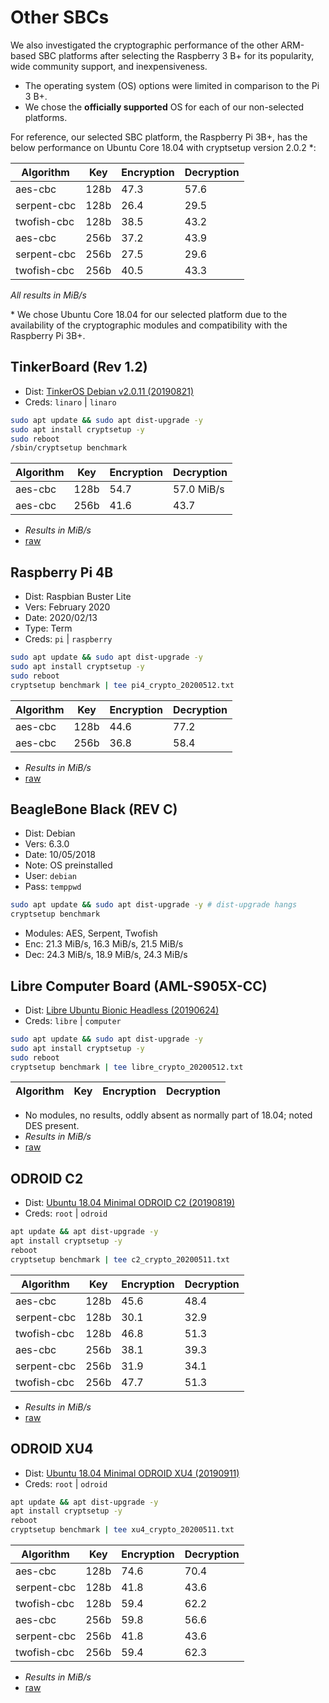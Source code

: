 # Other SBCs

We also investigated the cryptographic performance of the other ARM-based SBC platforms after selecting the Raspberry 3 B+ for its popularity, wide community support, and inexpensiveness.

- The operating system (OS) options were limited in comparison to the Pi 3 B+.
- We chose the **officially supported** OS for each of our non-selected platforms.

For reference, our selected SBC platform, the Raspberry Pi 3B+, has the below performance on Ubuntu Core 18.04 with cryptsetup version 2.0.2 \*:

| Algorithm   | Key  | Encryption | Decryption |
|-------------|------|------------|------------|
| aes-cbc     | 128b | 47.3       | 57.6       |
| serpent-cbc | 128b | 26.4       | 29.5       |
| twofish-cbc | 128b | 38.5       | 43.2       |
| aes-cbc     | 256b | 37.2       | 43.9       |
| serpent-cbc | 256b | 27.5       | 29.6       |
| twofish-cbc | 256b | 40.5       | 43.3       |

*All results in MiB/s*

\* We chose Ubuntu Core 18.04 for our selected platform due to the availability of the cryptographic modules and compatibility with the Raspberry Pi 3B+.

## TinkerBoard (Rev 1.2)

- Dist: [TinkerOS Debian v2.0.11 (20190821)](https://tinkerboarding.co.uk/wiki/index.php/TinkerOS)
- Creds: `linaro` | `linaro`

```bash
sudo apt update && sudo apt dist-upgrade -y
sudo apt install cryptsetup -y
sudo reboot
/sbin/cryptsetup benchmark
```

| Algorithm | Key  | Encryption | Decryption |
|-----------|------|------------|------------|
| aes-cbc   | 128b | 54.7       | 57.0 MiB/s |
| aes-cbc   | 256b | 41.6       | 43.7       |

- *Results in MiB/s*
- [raw](tinker_crypto_20200512.txt)

## Raspberry Pi 4B

- Dist: Raspbian Buster Lite
- Vers: February 2020
- Date: 2020/02/13
- Type: Term
- Creds: `pi` | `raspberry`

```bash
sudo apt update && sudo apt dist-upgrade -y
sudo apt install cryptsetup -y
sudo reboot
cryptsetup benchmark | tee pi4_crypto_20200512.txt
```

| Algorithm | Key  | Encryption | Decryption |
|-----------|------|------------|------------|
| aes-cbc   | 128b | 44.6       | 77.2       |
| aes-cbc   | 256b | 36.8       | 58.4       |

- *Results in MiB/s*
- [raw](pi4_crypto_20200512.txt)

## BeagleBone Black (REV C)

- Dist: Debian
- Vers: 6.3.0
- Date: 10/05/2018
- Note: OS preinstalled
- User: `debian`
- Pass: `temppwd`

```bash
sudo apt update && sudo apt dist-upgrade -y # dist-upgrade hangs
cryptsetup benchmark
```

- Modules: AES, Serpent, Twofish
- Enc: 21.3 MiB/s, 16.3 MiB/s, 21.5 MiB/s
- Dec: 24.3 MiB/s, 18.9 MiB/s, 24.3 MiB/s

## Libre Computer Board (AML-S905X-CC)

- Dist: [Libre Ubuntu Bionic Headless (20190624)](http://share.loverpi.com/board/libre-computer-project/libre-computer-board-aml-s905x-cc/image/ubuntu/)
- Creds: `libre` | `computer`

```bash
sudo apt update && sudo apt dist-upgrade -y
sudo apt install cryptsetup -y
sudo reboot
cryptsetup benchmark | tee libre_crypto_20200512.txt
```

| Algorithm | Key  | Encryption | Decryption |
|-----------|------|------------|------------|

- No modules, no results, oddly absent as normally part of 18.04; noted DES present.
- *Results in MiB/s*
- [raw](libre_crypto_20200512.txt)

## ODROID C2

- Dist: [Ubuntu 18.04 Minimal ODROID C2 (20190819)](https://odroid.in/ubuntu_18.04lts/C2/)
- Creds: `root` | `odroid`

```bash
apt update && apt dist-upgrade -y
apt install cryptsetup -y
reboot
cryptsetup benchmark | tee c2_crypto_20200511.txt
```

| Algorithm   | Key  | Encryption | Decryption |
|-------------|------|------------|------------|
| aes-cbc     | 128b | 45.6       | 48.4       |
| serpent-cbc | 128b | 30.1       | 32.9       |
| twofish-cbc | 128b | 46.8       | 51.3       |
| aes-cbc     | 256b | 38.1       | 39.3       |
| serpent-cbc | 256b | 31.9       | 34.1       |
| twofish-cbc | 256b | 47.7       | 51.3       |

- *Results in MiB/s*
- [raw](c2_crypto_20200511.txt)

## ODROID XU4

- Dist: [Ubuntu 18.04 Minimal ODROID XU4 (20190911)](https://odroid.in/ubuntu_18.04lts/XU3_XU4_MC1_HC1_HC2/)
- Creds: `root` | `odroid`

```bash
apt update && apt dist-upgrade -y
apt install cryptsetup -y
reboot
cryptsetup benchmark | tee xu4_crypto_20200511.txt
```

| Algorithm   | Key  | Encryption | Decryption |
|-------------|------|------------|------------|
| aes-cbc     | 128b | 74.6       | 70.4       |
| serpent-cbc | 128b | 41.8       | 43.6       |
| twofish-cbc | 128b | 59.4       | 62.2       |
| aes-cbc     | 256b | 59.8       | 56.6       |
| serpent-cbc | 256b | 41.8       | 43.6       |
| twofish-cbc | 256b | 59.4       | 62.3       |

- *Results in MiB/s*
- [raw](xu4_crypto_20200511.txt)